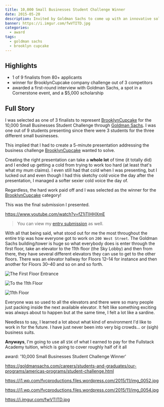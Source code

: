 ```yaml
---
title: 10,000 Small Businesses Student Challenge Winner
date: 2015-05-20
description: Invited by Goldman Sachs to come up with an innovative solution to one of three business challenges.
banner: https://i.imgur.com/fwVTITD.jpg
categories:
  - award
tags:
  - goldman sachs
  - brooklyn cupcake
---
```


## Highlights

* 1 of 9 finalists from 80+ applicants
* winner for BrooklynCupcake company challenge out of 3 competitors
* awarded a first-round interview with Goldman Sachs, a spot in a Cornerstone event, and a $5,000 scholarship

## Full Story

I was selected as one of 3 finalists to represent [BrooklynCupcake](//brooklyncupcake.com "BrooklynCupcake") for the 10,000 Small Businesses Student Challenge through [Goldman Sachs](//www.goldmansachs.com/ "Goldman Sachs"). I was one out of 9 students presenting since there were 3 students for the three different small businesses.

This implied that I had to create a 5-minute presentation addressing the business challenge [BrooklynCupcake](//brooklyncupcake.com "BrooklynCupcake") wanted to solve.

Creating the right presentation can take a **whole lot** of time (it totally did) and I ended up getting a cold from trying to work too hard (at least that's what my mum claims). I even still had that cold when I was presenting, but I lucked out and even though I had this sketchy cold voice the day after the presentation, I managed a softer sexier cold voice the day of.

Regardless, the hard work paid off and I was selected as the winner for the [BrooklynCupcake](//brooklyncupcake.com "BrooklynCupcake") category!

This was the final submission I presented.

https://www.youtube.com/watch?v=fZ1iTIHHXmE

> You can view my [entry submission](https://www.youtube.com/watch?v=4a6rEjB8KH8 "Entry Submission") as well.

With all that being said, what stood out for me the most throughout the entire trip was how everyone got to work on `200 West Street`. The Goldman Sachs building/tower is huge so what everybody does is enter through the first floor, take an elevator to the 11th floor (the Sky Lobby) and then from there, they have several different elevators they can use to get to the other floors. There was an elevator hallway for Floors 12–14 for instance and then another for Floors 30–40 and so on and so forth.

![The First Floor Entrance](https://farm6.static.flickr.com/5286/5319954555_189fc82df2_b.jpg "200 West Street")

![To the 11th Floor](https://www.3dhousedownload.com/wp-content/uploads/2012/11/Elevator-hallway-ceiling-interior-design-3D.jpg "Elevator Hallway")

![11th Floor](https://static.businessinsider.com/image/5012d4beecad043223000007-590/foursquare-user-hugh-c-snapped-a-shot-of-goldmans-sky-lobby-inside-its-200-west-offices.jpg "Sky Lobby")

Everyone was so used to all the elevators and there were so many people just packing inside the next available elevator. It felt like something exciting was always about to happen but at the same time, I felt a lot like a sardine.

Needless to say, I learned a lot about what kind of environment I'd like to work in for the future. I have just never been into very big crowds… or (sigh) business suits.

**Anyways**, I'm going to use all `$5K` of what I earned to pay for the Fullstack Academy tuition, which is going to cover roughly half of it all

award: '10,000 Small Businesses Student Challenge Winner'

https://goldmansachs.com/careers/students-and-graduates/our-programs/americas-programs/student-challenge.html

https://i1.wp.com/fvcproductions.files.wordpress.com/2015/11/img_0052.jpg

https://i1.wp.com/fvcproductions.files.wordpress.com/2015/11/img_0054.jpg

https://i.imgur.com/fwVTITD.jpg
